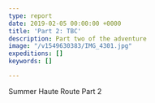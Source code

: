 ```yaml
---
type: report
date: 2019-02-05 00:00:00 +0000
title: 'Part 2: TBC'
description: Part two of the adventure
image: "/v1549630383/IMG_4301.jpg"
expeditions: []
keywords: []

---
```

Summer Haute Route Part 2